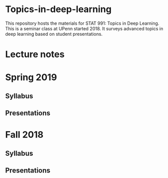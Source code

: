 # Topics-in-deep-learning

This repository hosts the materials for STAT 991: Topics in Deep Learning. This is a seminar class at UPenn started 2018. It surveys advanced topics in deep learning based on student presentations. 

# Lecture notes

# Spring 2019

## Syllabus 

## Presentations

# Fall 2018

## Syllabus 

## Presentations
